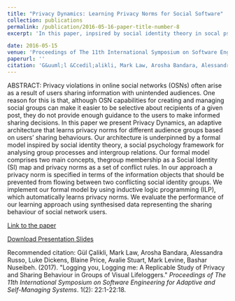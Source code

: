 ```yaml
---
title: "Privacy Dynamics: Learning Privacy Norms for Social Software"
collection: publications
permalink: /publication/2016-05-16-paper-title-number-8
excerpt: 'In this paper, inpsired by social identity theory in socal psychology, we present privacy-aware social software architecture that learns privacy norms for different audience groups based on the sharing behaviours of users.'

date: 2016-05-15
venue: 'Proceedings of The 11th International Symposium on Software Engineering for Adaptive and Self-Managing Systems'
paperurl: ''
citation: 'G&uuml;l &Ccedil;alikli, Mark Law, Arosha Bandara, Alessandra Russo, Luke Dickens, Blaine Price, Avalie Stuart, Mark Levine, Bashar Nuseibeh. (2017). &quot;Logging you, Logging me: A Replicable Study of Privacy and Sharing Behaviour in Groups of Visual Lifeloggers.&quot; <i>Proceedings of The 11th International Symposium on Software Engineering for Adaptive and Self-Managing Systems</i>. 1(2): 22:1-22:18.'
---
```


ABSTRACT:
Privacy violations in online social networks (OSNs) often arise as a result of users sharing information with unintended audiences. One reason for this is that, although OSN capabilities for creating and managing social groups can make it easier to be selective about recipients of a given post, they do not provide enough guidance to the users to make informed sharing decisions. In this paper we present Privacy Dynamics, an adaptive architecture that learns privacy norms for different audience groups based on users’ sharing behaviours. Our architecture is underpinned by a formal model inspired by social identity theory, a social psychology framework for analysing group processes and intergroup relations. Our formal model comprises two main concepts, thegroup membership as a Social Identity (SI) map and privacy norms as a set of conflict rules. In our approach a privacy norm is specified in terms of the information objects that should be prevented from flowing between two conflicting social identity groups. We implement our formal model by using inductive logic programming (ILP), which automatically learns privacy norms. We evaluate the performance of our learning approach using synthesised data representing the sharing behaviour of social network users.

[Link to the paper](http://oro.open.ac.uk/45951/1/PrivacyDynamics_SEAMS2016.pdf)

[Download Presentation Slides](https://gulcalikli.github.io/files/seams16.pdf)


Recommended citation: G&uuml;l &Ccedil;alikli, Mark Law, Arosha Bandara, Alessandra Russo, Luke Dickens, Blaine Price, Avalie Stuart, Mark Levine, Bashar Nuseibeh. (2017). &quot;Logging you, Logging me: A Replicable Study of Privacy and Sharing Behaviour in Groups of Visual Lifeloggers.&quot; <i>Proceedings of The 11th International Symposium on Software Engineering for Adaptive and Self-Managing Systems</i>. 1(2): 22:1-22:18.

